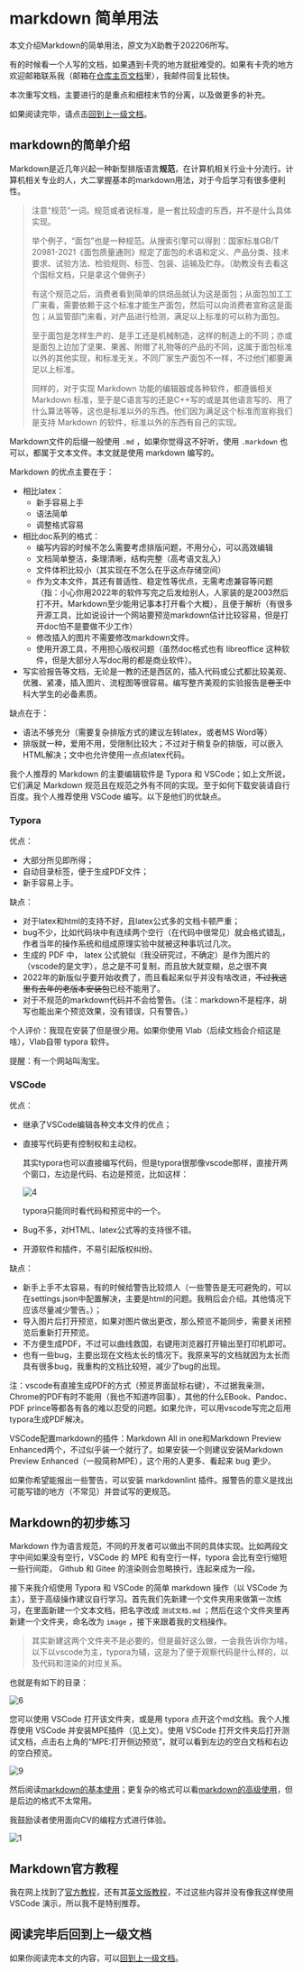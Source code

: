 # markdown 简单用法

本文介绍Markdown的简单用法，原文为X助教于202206所写。

有的时候看一个人写的文档，如果遇到卡壳的地方就挺难受的。如果有卡壳的地方欢迎邮箱联系我（邮箱在[仓库主页文档](../../README.md)里），我邮件回复比较快。

本次重写文档，主要进行的是重点和细枝末节的分离，以及做更多的补充。

如果阅读完毕，请点击[回到上一级文档](../README.md)。

## markdown的简单介绍

Markdown是近几年兴起一种新型排版语言**规范**，在计算机相关行业十分流行。计算机相关专业的人，大二掌握基本的markdown用法，对于今后学习有很多便利性。

> 注意“规范”一词。规范或者说标准，是一套比较虚的东西，并不是什么具体实现。
>
> 举个例子，“面包”也是一种规范。从搜索引擎可以得到：国家标准GB/T 20981-2021《面包质量通则》规定了面包的术语和定义、产品分类、技术要求、试验方法、检验规则、标签、包装、运输及贮存。（助教没有去看这个国标文档，只是拿这个做例子）
>
> 有这个规范之后，消费者看到简单的烘焙品就认为这是面包；从面包加工工厂来看，需要依赖于这个标准才能生产面包，然后可以向消费者宣称这是面包；从监管部门来看，对产品进行检测，满足以上标准的可以称为面包。
>
> 至于面包是怎样生产的、是手工还是机械制造，这样的制造上的不同；亦或是面包上边加了坚果、果酱、附赠了礼物等的产品的不同，这属于面包标准以外的其他实现，和标准无关。不同厂家生产面包不一样，不过他们都要满足以上标准。
>
> 同样的，对于实现 Markdown 功能的编辑器或各种软件，都遵循相关 Markdown 标准，至于是C语言写的还是C++写的或是其他语言写的、用了什么算法等等，这也是标准以外的东西。他们因为满足这个标准而宣称我们是支持 Markdown 的软件，标准以外的东西有自己的实现。

Markdown文件的后缀一般使用 `.md` ，如果你觉得这不好听，使用 `.markdown` 也可以，都属于文本文件。本文就是使用 markdown 编写的。

Markdown 的优点主要在于：

- 相比latex：
  - 新手容易上手
  - 语法简单
  - 调整格式容易
- 相比doc系列的格式：
  - 编写内容的时候不怎么需要考虑排版问题，不用分心，可以高效编辑
  - 文档简单整洁，条理清晰，结构完整（高考语文乱入）
  - 文件体积比较小（其实现在不怎么在乎这点存储空间）
  - 作为文本文件，其还有普适性、稳定性等优点，无需考虑兼容等问题（指：小心你用2022年的软件写完之后发给别人，人家装的是2003然后打不开。Markdown至少能用记事本打开看个大概），且便于解析（有很多开源工具，比如说设计一个网站要预览markdown估计比较容易，但是打开doc怕不是要做不少工作）
  - 修改插入的图片不需要修改markdown文件。
  - 使用开源工具，不用担心版权问题（虽然doc格式也有 libreoffice 这种软件，但是大部分人写doc用的都是商业软件）。
- 写实验报告等文档，无论是一教的还是西区的，插入代码或公式都比较美观、优雅、紧凑，插入图片、流程图等很容易。编写整齐美观的实验报告是~~卷王~~中科大学生的必备素质。

缺点在于：

- 语法不够充分（需要复杂排版方式的建议左转latex，或者MS Word等）
- 排版就一种，爱用不用，受限制比较大；不过对于稍复杂的排版，可以嵌入HTML解决；文中也允许使用一点点latex代码。

我个人推荐的 Markdown 的主要编辑软件是 Typora 和 VSCode；如上文所说，它们满足 Markdown 规范且在规范之外有不同的实现。至于如何下载安装请自行百度。我个人推荐使用 VSCode 编写。以下是他们的优缺点。

### Typora

优点：

- 大部分所见即所得；
- 自动目录标签，便于生成PDF文件；
- 新手容易上手。
  
缺点：

- 对于latex和html的支持不好，且latex公式多的文档卡顿严重；
- bug不少，比如代码块中有连续两个空行（在代码中很常见）就会格式错乱，作者当年的操作系统和组成原理实验中就被这种事坑过几次。
- 生成的 PDF 中， latex 公式貌似（我没研究过，不确定）是作为图片的（vscode的是文字），总之是不可复制，而且放大就变糊，总之很不爽
- 2022年的新版似乎要开始收费了，而且看起来似乎并没有啥改进，~~不过我这里有去年的老版本安装包~~已经不能用了。
- 对于不规范的markdown代码并不会给警告。（注：markdown不是程序，胡写也能出来个预览效果，没有错误，只有警告。）

个人评价：我现在安装了但是很少用。如果你使用 Vlab（后续文档会介绍这是啥），Vlab自带 typora 软件。
  
提醒：有一个网站叫淘宝。

### VSCode

优点：

- 继承了VSCode编辑各种文本文件的优点；
- 直接写代码更有控制权和主动权。

  其实typora也可以直接编写代码，但是typora很那像vscode那样，直接开两个窗口，左边是代码、右边是预览，比如这样：

  ![4](image/4.png)

  typora只能同时看代码和预览中的一个。

- Bug不多，对HTML、latex公式等的支持很不错。
- 开源软件和插件，不易引起版权纠纷。
  
缺点：

- 新手上手不太容易，有的时候给警告比较烦人（一些警告是无可避免的，可以在settings.json中配置解决，主要是html的问题。我稍后会介绍。其他情况下应该尽量减少警告。）；
- 导入图片后打开预览，如果对图片做出更改，那么预览不能同步，需要关闭预览后重新打开预览。
- 不方便生成PDF，不过可以曲线救国，右键用浏览器打开输出至打印机即可。
- 也有一些bug，主要出现在文档太长的情况下。我原来写的文档就因为太长而具有很多bug，我重构的文档比较短，减少了bug的出现。
  
注：vscode有直接生成PDF的方式（预览界面鼠标右键），不过据我亲测，Chrome的PDF有时不能用（我也不知道咋回事），其他的什么EBook、Pandoc、PDF prince等都各有各的难以忍受的问题。如果允许，可以用vscode写完之后用typora生成PDF解决。

VSCode配置markdown的插件：Markdown All in one和Markdown Preview Enhanced两个，不过似乎装一个就行了。如果安装一个则建议安装Markdown Preview Enhanced（一般简称MPE），这个用的人更多、看起来 bug 更少。

如果你希望能报出一些警告，可以安装 markdownlint 插件。报警告的意义是找出可能写错的地方（不常见）并尝试写的更规范。

## Markdown的初步练习

Markdown 作为语言规范，不同的开发者可以做出不同的具体实现。比如两段文字中间如果没有空行，VSCode 的 MPE 和有空行一样，typora 会比有空行缩短一些行间距， Github 和 Gitee 的渲染则会忽略换行，连起来成为一段。

接下来我介绍使用 Typora 和 VSCode 的简单 markdown 操作（以 VSCode 为主），至于高级操作建议自行学习。首先我们先新建一个文件夹用来做第一次练习，在里面新建一个文本文档，把名字改成 `测试文档.md` ；然后在这个文件夹里再新建一个文件夹，命名改为 `image` ，接下来跟着我的文档操作。

> 其实新建这两个文件夹不是必要的，但是最好这么做，一会我告诉你为啥。以下以vscode为主，typora为辅，这是为了便于观察代码是什么样的，以及代码和渲染的对应关系。

也就是有如下的目录：

![6](image/6.png)

您可以使用 VSCode 打开该文件夹，或是用 typora 点开这个md文档。我个人推荐使用 VSCode 并安装MPE插件（见上文）。使用 VSCode 打开文件夹后打开测试文档，点击右上角的“MPE:打开侧边预览”，就可以看到左边的空白文档和右边的空白预览。

![9](image/9.png)

然后阅读[markdown的基本使用](1.markdown_basic.md)；更复杂的格式可以看[markdown的高级使用](2.markdown_advanced.md)，但是后边的格式不太常用。

我鼓励读者使用面向CV的编程方式进行体验。

![1](image/5.jpg)

## Markdown官方教程

我在网上找到了[官方教程](https://markdown.com.cn/)，还有其[英文版教程](https://www.markdownguide.org/)，不过这些内容并没有像我这样使用 VSCode 演示，所以我不是特别推荐。

## 阅读完毕后回到上一级文档

如果你阅读完本文的内容，可以[回到上一级文档](../README.md)。
